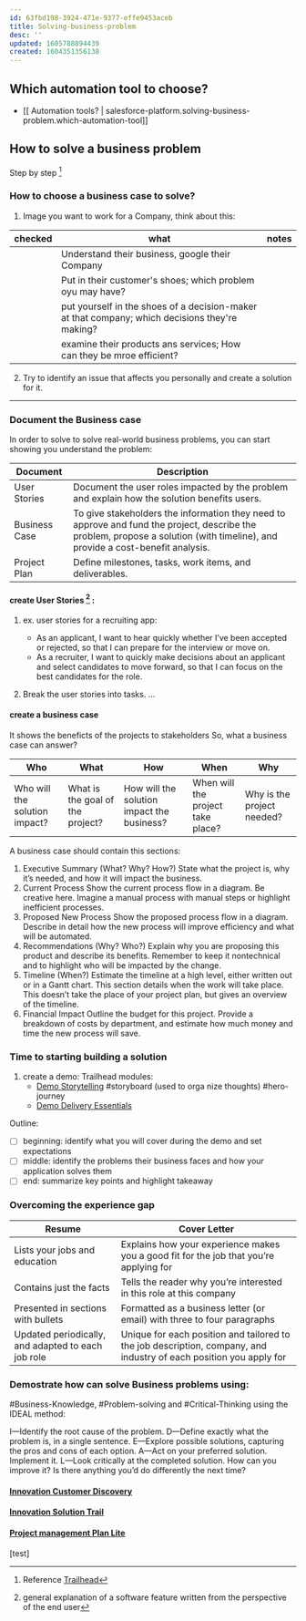 ```yaml
---
id: 63fbd198-3924-471e-9377-effe9453aceb
title: Solving-business-problem
desc: ''
updated: 1605788894439
created: 1604351356138
---
```



## Which automation tool to choose?
- [[ Automation tools? | salesforce-platform.solving-business-problem.which-automation-tool]]


## How to solve a business problem

Step by step [^1]

[^1]: Reference [Trailhead](https://trailhead.salesforce.com/content/learn/modules/salesforce-skills-and-experience-building/identify-and-document-a-business-problem?trail_id=build-your-career-with-salesforce-skills)


### How to choose a business case to solve?

1. Image you want to work for a Company, think about this:

|checked | what | notes |
|--|--|--|
|  | Understand their business, google their Company | |
|  | Put in their customer's shoes; which problem oyu may have? | |
|  | put yourself in the shoes of a decision-maker at that company; which decisions they're making? | |
|  | examine their products ans services; How can they be mroe efficient? | |

2. Try to identify an issue that affects you personally and create a solution for it.

---
### Document the Business case

In order to solve to solve real-world business problems, you can start showing you understand the problem: 

Document | Description
---------|------------
User Stories | Document the user roles impacted by the problem and explain how the solution benefits users.
Business Case | To give stakeholders the information they need to approve and fund the project, describe the problem, propose a solution (with timeline), and provide a cost-benefit analysis.
Project Plan | Define milestones, tasks, work items, and deliverables.

#### create User Stories [^2] : 
[^2]: general explanation of a software feature written from the perspective of the end user

1. ex. user stories for a recruiting app: 
    - As an applicant, I want to hear quickly whether I’ve been accepted or rejected, so that I can prepare for the interview or move on.
    - As a recruiter, I want to quickly make decisions about an applicant and select candidates to move forward, so that I can focus on the best candidates for the role.

2. Break the user stories into tasks.
...

 #### create a business case
It shows the beneficts of the projects to stakeholders
So, what a business case can answer?

Who | What | How | When | Why
----|------|-----|------|----
Who will the solution impact? |What is the goal of the project? |How will the solution impact the business? | When will the project take place? |Why is the project needed?

A business case should contain this sections:

1. Executive Summary (What? Why? How?)
State what the project is, why it’s needed, and how it will impact the business.
2. Current Process
Show the current process flow in a diagram. Be creative here. Imagine a manual process with manual steps or highlight inefficient processes.
3. Proposed New Process
Show the proposed process flow in a diagram. Describe in detail how the new process will improve efficiency and what will be automated.
4. Recommendations (Why? Who?)
Explain why you are proposing this product and describe its benefits. Remember to keep it nontechnical and to highlight who will be impacted by the change.
5. Timeline (When?)
Estimate the timeline at a high level, either written out or in a Gantt chart. This section details when the work will take place. This doesn’t take the place of your project plan, but gives an overview of the timeline.
6. Financial Impact
Outline the budget for this project. Provide a breakdown of costs by department, and estimate how much money and time the new process will save.

### Time to starting building a solution

1. create a demo: 
   Trailhead modules:
   - [Demo Storytelling](https://trailhead.salesforce.com/content/learn/modules/demo-storytelling-public) #storyboard (used to orga nize thoughts) #hero-journey
   - [Demo Delivery Essentials](https://trailhead.salesforce.com/en/content/learn/modules/demo-delivery-essentials-public)

Outline:
- [ ] beginning: identify what you will cover during the demo and set expectations
- [ ] middle: identify the problems their business faces and how your application solves them
- [ ] end: summarize key points and highlight takeaway

 ### Overcoming the experience gap
 
 Resume | Cover Letter
--------|-------------
Lists your jobs and education| Explains how your experience makes you a good fit for the job that you’re applying for
Contains just the facts | Tells the reader why you’re interested in this role at this company
Presented in sections with bullets | Formatted as a business letter (or email) with three to four paragraphs
Updated periodically, and adapted to each job role | Unique for each position and tailored to the job description, company, and industry of each position you apply for

### Demostrate how can solve Business problems using:
 #Business-Knowledge, #Problem-solving and #Critical-Thinking using the IDEAL method:
 
 I—Identify the root cause of the problem.
D—Define exactly what the problem is, in a single sentence.
E—Explore possible solutions, capturing the pros and cons of each option.
A—Act on your preferred solution. Implement it.
L—Look critically at the completed solution. How can you improve it? Is there anything you’d do differently the next time?

#### [Innovation Customer Discovery](https://trailhead.salesforce.com/content/learn/modules/innovation_customer_discovery?trail_id=innovation_salesforce_way)
 
#### [Innovation Solution Trail](https://trailhead.salesforce.com/content/learn/modules/innovation_solution)

#### [Project management Plan Lite](https://trailhead.salesforce.com/content/learn/modules/project-management-plan-lite)

[test]
